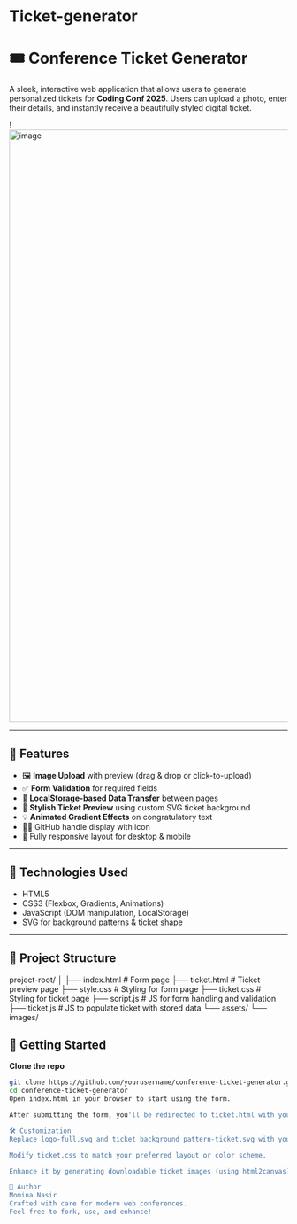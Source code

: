 # Ticket-generator
# 🎟️ Conference Ticket Generator

A sleek, interactive web application that allows users to generate personalized tickets for **Coding Conf 2025**. Users can upload a photo, enter their details, and instantly receive a beautifully styled digital ticket.

!
<img width="1872" height="1070" alt="image" src="https://github.com/user-attachments/assets/201dddbc-096d-4ddd-8653-4192f6136512" />


---

## 📌 Features

- 🖼️ **Image Upload** with preview (drag & drop or click-to-upload)
- ✅ **Form Validation** for required fields
- 💾 **LocalStorage-based Data Transfer** between pages
- 🎨 **Stylish Ticket Preview** using custom SVG ticket background
- 💡 **Animated Gradient Effects** on congratulatory text
- 🐱‍💻 GitHub handle display with icon
- 📱 Fully responsive layout for desktop & mobile

---

## 🧰 Technologies Used

- HTML5
- CSS3 (Flexbox, Gradients, Animations)
- JavaScript (DOM manipulation, LocalStorage)
- SVG for background patterns & ticket shape

---

## 📂 Project Structure
project-root/
│
├── index.html # Form page
├── ticket.html # Ticket preview page
├── style.css # Styling for form page
├── ticket.css # Styling for ticket page
├── script.js # JS for form handling and validation
├── ticket.js # JS to populate ticket with stored data
└── assets/
└── images/

## 🚀 Getting Started

 **Clone the repo**
   ```bash
   git clone https://github.com/yourusername/conference-ticket-generator.git
   cd conference-ticket-generator
   Open index.html in your browser to start using the form.

After submitting the form, you'll be redirected to ticket.html with your custom ticket.

🛠️ Customization
Replace logo-full.svg and ticket background pattern-ticket.svg with your own branding.

Modify ticket.css to match your preferred layout or color scheme.

Enhance it by generating downloadable ticket images (using html2canvas) or emailing them via backend.
   
👤 Author
Momina Nasir
Crafted with care for modern web conferences.
Feel free to fork, use, and enhance!



